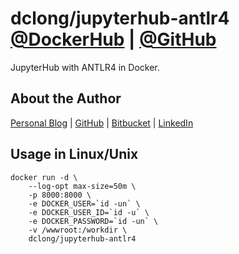 # dclong/jupyterhub-antlr4 [@DockerHub](https://hub.docker.com/r/dclong/jupyterhub-antlr4/) | [@GitHub](https://github.com/dclong/docker-jupyterhub-antlr4)

JupyterHub with ANTLR4 in Docker. 

## About the Author

[Personal Blog](http://www.legendu.net)   |   [GitHub](https://github.com/dclong)   |   [Bitbucket](https://bitbucket.org/dclong/)   |   [LinkedIn](http://www.linkedin.com/in/ben-chuanlong-du-1239b221/)

## Usage in Linux/Unix

```
docker run -d \
    --log-opt max-size=50m \
    -p 8000:8000 \
    -e DOCKER_USER=`id -un` \
    -e DOCKER_USER_ID=`id -u` \
    -e DOCKER_PASSWORD=`id -un` \
    -v /wwwroot:/workdir \
    dclong/jupyterhub-antlr4
```
